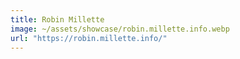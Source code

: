 ```yaml
---
title: Robin Millette
image: ~/assets/showcase/robin.millette.info.webp
url: "https://robin.millette.info/"
---
```

